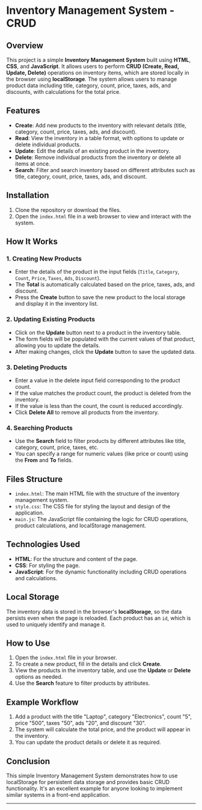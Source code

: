 # Inventory Management System - CRUD

## Overview
This project is a simple **Inventory Management System** built using **HTML**, **CSS**, and **JavaScript**. It allows users to perform **CRUD (Create, Read, Update, Delete)** operations on inventory items, which are stored locally in the browser using **localStorage**. The system allows users to manage product data including title, category, count, price, taxes, ads, and discounts, with calculations for the total price.

## Features

- **Create**: Add new products to the inventory with relevant details (title, category, count, price, taxes, ads, and discount).
- **Read**: View the inventory in a table format, with options to update or delete individual products.
- **Update**: Edit the details of an existing product in the inventory.
- **Delete**: Remove individual products from the inventory or delete all items at once.
- **Search**: Filter and search inventory based on different attributes such as title, category, count, price, taxes, ads, and discount.

## Installation

1. Clone the repository or download the files.
2. Open the `index.html` file in a web browser to view and interact with the system.

## How It Works

### 1. **Creating New Products**
   - Enter the details of the product in the input fields (`Title`, `Category`, `Count`, `Price`, `Taxes`, `Ads`, `Discount`).
   - The **Total** is automatically calculated based on the price, taxes, ads, and discount.
   - Press the **Create** button to save the new product to the local storage and display it in the inventory list.

### 2. **Updating Existing Products**
   - Click on the **Update** button next to a product in the inventory table.
   - The form fields will be populated with the current values of that product, allowing you to update the details.
   - After making changes, click the **Update** button to save the updated data.

### 3. **Deleting Products**
   - Enter a value in the delete input field corresponding to the product count.
   - If the value matches the product count, the product is deleted from the inventory.
   - If the value is less than the count, the count is reduced accordingly.
   - Click **Delete All** to remove all products from the inventory.

### 4. **Searching Products**
   - Use the **Search** field to filter products by different attributes like title, category, count, price, taxes, etc.
   - You can specify a range for numeric values (like price or count) using the **From** and **To** fields.

## Files Structure

- `index.html`: The main HTML file with the structure of the inventory management system.
- `style.css`: The CSS file for styling the layout and design of the application.
- `main.js`: The JavaScript file containing the logic for CRUD operations, product calculations, and localStorage management.

## Technologies Used

- **HTML**: For the structure and content of the page.
- **CSS**: For styling the page.
- **JavaScript**: For the dynamic functionality including CRUD operations and calculations.

## Local Storage
The inventory data is stored in the browser's **localStorage**, so the data persists even when the page is reloaded. Each product has an `id`, which is used to uniquely identify and manage it.

## How to Use

1. Open the `index.html` file in your browser.
2. To create a new product, fill in the details and click **Create**.
3. View the products in the inventory table, and use the **Update** or **Delete** options as needed.
4. Use the **Search** feature to filter products by attributes.

## Example Workflow

1. Add a product with the title "Laptop", category "Electronics", count "5", price "500", taxes "50", ads "20", and discount "30".
2. The system will calculate the total price, and the product will appear in the inventory.
3. You can update the product details or delete it as required.

## Conclusion

This simple Inventory Management System demonstrates how to use localStorage for persistent data storage and provides basic CRUD functionality. It's an excellent example for anyone looking to implement similar systems in a front-end application.

---